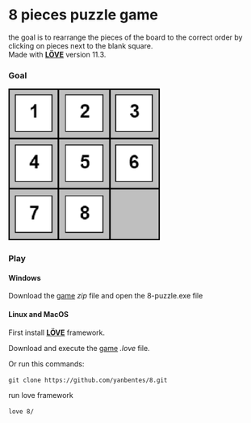 # 8 pieces puzzle game

the goal is to rearrange the pieces of the board to the correct order by clicking on pieces next to the blank square.<br/>
Made with **[LÖVE](https://love2d.org/)** version 11.3.

### Goal

<img src="img/board.png" alt="board" width="300" height="300"/>

### Play

#### Windows

Download the [game](https://drive.google.com/file/d/1GJOHgEi7Eg-hp-vSAOx7AzezOpfzFVpy/view?usp=sharing) *zip* file and open the 8-puzzle.exe file

#### Linux and MacOS

First install **[LÖVE](https://love2d.org/)** framework.

Download and execute the [game](https://drive.google.com/file/d/1FpB9aE-dFli9Wm_Yt2hTOPGm2f5RemsH/view?usp=sharing) *.love* file. 

Or run this commands:

`git clone https://github.com/yanbentes/8.git`

run love framework

`love 8/`
